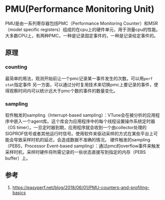 # PMU(Performance Monitoring Unit)
PMU是由一系列寄存器包括PMC（Performance Monitoring Counter）和MSR（model specific registers）组成的在cpu上的硬件单元，用于测量cpu的性能。
大多数CPU上，有两种PMC，一种是记录固定事件的，一种是记录给定事件的。
## 原理
### counting
最简单的用法，观测开始前让一个pmc记录某一事件发生的次数。可以用`perf stat`指定事件
另一方面，可以通过分时复用技术来切换pmc上要记录的事件，使得观察时间内可以统计远大于pmc个数的事件的数量变化。
### sampling
软件触发的sampling（Interrupt-based sampling）：VTune会在被分析的应用程序中嵌入一个agent库。这个库会为应用程序中的每个线程设置操作系统定时器（OS timer）。一旦定时器到期，应用程序就会收到一个由collector处理的SIGPROF信号或者其他运行时信号。使用软件来驱动采样的方式在某些平台上可能会导致采样时机的延迟，会造成数据不准确的情况。
硬件触发的sampling（PEBS，Processor Event-based sampling）：通过pmc的overflow事件来触发采样时机，采样时硬件将所需记录的一些状态直接写到指定的内存（PEBS buffer）上。
## 参考
1. https://easyperf.net/blog/2018/06/01/PMU-counters-and-profiling-basics